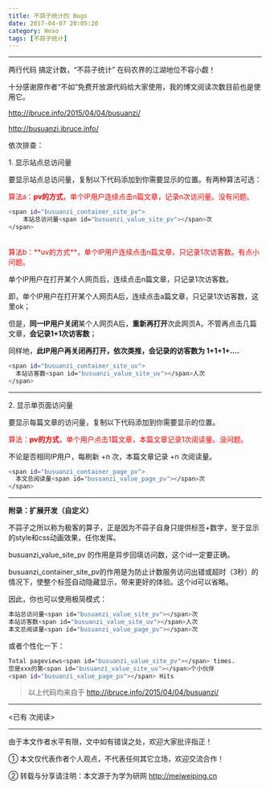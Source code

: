 ```yaml
---
title: 不蒜子统计的 Bugs
date: 2017-04-07 20:05:20
category: Hexo
tags: [不蒜子统计]
---
```


---

两行代码 搞定计数，“不蒜子统计” 在码农界的江湖地位不容小觑！

十分感谢原作者“不如”免费开放源代码给大家使用，我的博文阅读次数目前也是使用它。

<!-- more -->

http://ibruce.info/2015/04/04/busuanzi/

http://busuanzi.ibruce.info/

依次排查：

1\. 显示站点总访问量

要显示站点总访问量，复制以下代码添加到你需要显示的位置。有两种算法可选：

<font color=red>算法a：**pv的方式**，单个IP用户连续点击n篇文章，记录n次访问量。没有问题。</font>
<br>

``` bash
<span id="busuanzi_container_site_pv">
    本站总访问量<span id="busuanzi_value_site_pv"></span>次
</span>
```

<br>
<font color=red>算法b：**uv的方式**，单个IP用户连续点击n篇文章，只记录1次访客数。有点小问题。</font>



单个IP用户在打开某个人网页后，连续点击n篇文章，只记录1次访客数。

即，单个IP用户在打开某个人网页A后，连续点击a篇文章，只记录1次访客数，这里ok；

但是，**同一IP用户关闭**某个人网页A后，**重新再打开**次此网页A，不管再点击几篇文章，**会记录1+1次访客数**；

同样地，**此IP用户再关闭再打开，依次类推，会记录的访客数为 1+1+1+....**


``` bash
<span id="busuanzi_container_site_uv">
  本站访客数<span id="busuanzi_value_site_uv"></span>人次
</span>
```

---

2\. 显示单页面访问量

要显示每篇文章的访问量，复制以下代码添加到你需要显示的位置。

<font color=red>算法：**pv的方式**，单个用户点击1篇文章，本篇文章记录1次阅读量。没问题。</font>

不论是否相同IP用户，每刷新 +n 次，本篇文章记录 +n 次阅读量。

``` bash
<span id="busuanzi_container_page_pv">
  本文总阅读量<span id="busuanzi_value_page_pv"></span>次
</span>
```

---

**附录：扩展开发（自定义）**

不蒜子之所以称为极客的算子，正是因为不蒜子自身只提供标签+数字，至于显示的style和css动画效果，任你发挥。

busuanzi_value_site_pv 的作用是异步回填访问数，这个id一定要正确。

busuanzi_container_site_pv的作用是为防止计数服务访问出错或超时（3秒）的情况下，使整个标签自动隐藏显示，带来更好的体验。这个id可以省略。

因此，你也可以使用极简模式：

``` bash
本站总访问量<span id="busuanzi_value_site_pv"></span>次
本站访客数<span id="busuanzi_value_site_uv"></span>人次
本文总阅读量<span id="busuanzi_value_page_pv"></span>次
```

或者个性化一下：

``` bash
Total pageviews<span id="busuanzi_value_site_pv"></span> times.
您是xxx的第<span id="busuanzi_value_site_uv"></span>个小伙伴
<span id="busuanzi_value_page_pv"></span> Hits
```

> 以上代码均来自于 http://ibruce.info/2015/04/04/busuanzi/







---

<span id="busuanzi_container_page_pv">
<已有 <span id="busuanzi_value_page_pv"></span> 次阅读>
</span>

---


由于本文作者水平有限，文中如有错误之处，欢迎大家批评指正！

① 本文仅代表作者个人观点，不代表任何其它立场，欢迎交流合作！

② 转载与分享请注明：本文源于为学为研网 http://meiweiping.cn